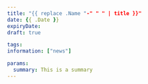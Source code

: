 ```yaml
---
title: "{{ replace .Name "-" " " | title }}"
date: {{ .Date }}
expiryDate: 
draft: true

tags:
information: ["news"]

params:
  summary: This is a summary
---
```


